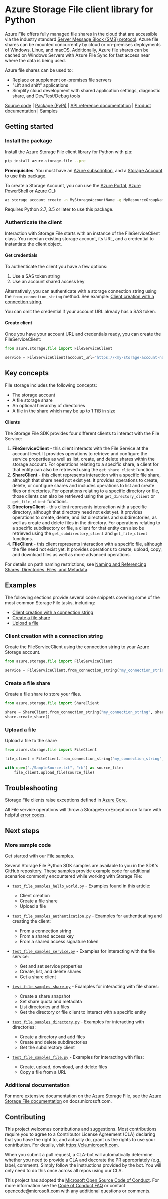 # Azure Storage File client library for Python
Azure File offers fully managed file shares in the cloud that are accessible via the industry standard [Server Message Block (SMB) protocol](https://docs.microsoft.com/windows/desktop/FileIO/microsoft-smb-protocol-and-cifs-protocol-overview). Azure file shares can be mounted concurrently by cloud or on-premises deployments of Windows, Linux, and macOS. Additionally, Azure file shares can be cached on Windows Servers with Azure File Sync for fast access near where the data is being used.

Azure file shares can be used to:

* Replace or supplement on-premises file servers
* "Lift and shift" applications
* Simplify cloud development with shared application settings, diagnostic share, and Dev/Test/Debug tools

[Source code](https://github.com/Azure/azure-sdk-for-python/tree/master/sdk/storage/azure-storage-file/azure/storage/file) | [Package (PyPi)](https://pypi.org/project/azure-storage-file/) | [API reference documentation](https://docs.microsoft.com/rest/api/storageservices/file-service-rest-api) | [Product documentation](https://docs.microsoft.com/azure/storage/) | [Samples](https://github.com/Azure/azure-sdk-for-python/tree/master/sdk/storage/azure-storage-file/tests)

## Getting started

### Install the package
Install the Azure Storage File client library for Python with [pip](https://pypi.org/project/pip/):

```bash
pip install azure-storage-file --pre
```

**Prerequisites**: You must have an [Azure subscription](https://azure.microsoft.com/free/), and a
[Storage Account](https://docs.microsoft.com/azure/storage/common/storage-account-overview) to use this package.

To create a Storage Account, you can use the [Azure Portal](https://docs.microsoft.com/azure/storage/common/storage-quickstart-create-account?tabs=azure-portal),
[Azure PowerShell](https://docs.microsoft.com/azure/storage/common/storage-quickstart-create-account?tabs=azure-powershell) or [Azure CLI](https://docs.microsoft.com/azure/storage/common/storage-quickstart-create-account?tabs=azure-cli):

```bash
az storage account create -n MyStorageAccountName -g MyResourceGroupName
```

Requires Python 2.7, 3.5 or later to use this package.

### Authenticate the client

Interaction with Storage File starts with an instance of the FileServiceClient class. You need an existing storage account, its URL, and a credential to instantiate the client object.

#### Get credentials

To authenticate the client you have a few options:
1. Use a SAS token string 
2. Use an account shared access key

Alternatively, you can authenticate with a storage connection string using the `from_connection_string` method. See example: [Client creation with a connection string](#client-creation-with-a-connection-string).

You can omit the credential if your account URL already has a SAS token.

#### Create client

Once you have your account URL and credentials ready, you can create the FileServiceClient:

```python
from azure.storage.file import FileServiceClient

service = FileServiceClient(account_url="https://<my-storage-account-name>.file.core.windows.net/", credential=credential)
```

## Key concepts

File storage includes the following concepts:
* The storage account
* A file storage share
* An optional hierarchy of directories
* A file in the share which may be up to 1 TiB in size

#### Clients

The Storage File SDK provides four different clients to interact with the File Service:
1. **FileServiceClient** - this client interacts with the File Service at the account level. 
    It provides operations to retrieve and configure the service properties
    as well as list, create, and delete shares within the storage account.
    For operations relating to a specific share, a client for that entity
    can also be retrieved using the `get_share_client` function.
2. **ShareClient** - this client represents interaction with a specific
    file share, although that share need not exist yet. It provides operations to create, delete, or
    configure shares and includes operations to list and create files or directories.
    For operations relating to a specific directory or file, those clients can also be retrieved using
    the `get_directory_client` or `get_file_client` functions.
3. **DirectoryClient** - this client represents interaction with a specific
    directory, although that directory need not exist yet. It provides operations to create, delete, and list 
    directories and subdirectories, as well as create and delete files in the directory. For operations 
    relating to a specific subdirectory or file, a client for that entity can also be retrieved using
    the `get_subdirectory_client` and `get_file_client` functions.
4. **FileClient** - this client represents interaction with a specific file, although the file need not
    exist yet. It provides operations to create, upload, copy, and download files as well as more advanced
    operations.

For details on path naming restrictions, see [Naming and Referencing Shares, Directories, Files, and Metadata](https://docs.microsoft.com/rest/api/storageservices/naming-and-referencing-shares--directories--files--and-metadata).

## Examples

The following sections provide several code snippets covering some of the most common Storage File tasks, including:

* [Client creation with a connection string](#client-creation-with-a-connection-string)
* [Create a file share](#create-a-file-share)
* [Upload a file](#upload-a-file)


### Client creation with a connection string
Create the FileServiceClient using the connection string to your Azure Storage account.

```python
from azure.storage.file import FileServiceClient

service = FileServiceClient.from_connection_string("my_connection_string")
```

### Create a file share
Create a file share to store your files.

```python
from azure.storage.file import ShareClient

share = ShareClient.from_connection_string("my_connection_string", share="myshare")
share.create_share()
```

### Upload a file
Upload a file to the share

```python
from azure.storage.file import FileClient

file_client = FileClient.from_connection_string("my_connection_string", share="share", file_path="myfile")

with open("./SampleSource.txt", "rb") as source_file:
    file_client.upload_file(source_file)
```

## Troubleshooting
Storage File clients raise exceptions defined in [Azure Core](https://github.com/Azure/azure-sdk-for-python/blob/master/sdk/core/azure-core/docs/exceptions.md).

All File service operations will throw a StorageErrorException on failure with helpful [error codes](https://docs.microsoft.com/rest/api/storageservices/file-service-error-codes).

## Next steps
### More sample code

Get started with our [File samples](https://github.com/Azure/azure-sdk-for-python/tree/master/sdk/storage/azure-storage-file/tests).

Several Storage File Python SDK samples are available to you in the SDK's GitHub repository. These samples provide example code for additional scenarios commonly encountered while working with Storage File:

* [`test_file_samples_hello_world.py`](https://github.com/Azure/azure-sdk-for-python/tree/master/sdk/storage/azure-storage-file/tests/test_file_samples_hello_world.py) - Examples found in this article:
    * Client creation
    * Create a file share
    * Upload a file

* [`test_file_samples_authentication.py`](https://github.com/Azure/azure-sdk-for-python/tree/master/sdk/storage/azure-storage-file/tests/test_file_samples_authentication.py) - Examples for authenticating and creating the client:
    * From a connection string
    * From a shared access key
    * From a shared access signature token

* [`test_file_samples_service.py`](https://github.com/Azure/azure-sdk-for-python/tree/master/sdk/storage/azure-storage-file/tests/test_file_samples_service.py) - Examples for interacting with the file service:
    * Get and set service properties
    * Create, list, and delete shares
    * Get a share client

* [`test_file_samples_share.py`](https://github.com/Azure/azure-sdk-for-python/tree/master/sdk/storage/azure-storage-file/tests/test_file_samples_share.py) - Examples for interacting with file shares:
    * Create a share snapshot
    * Set share quota and metadata
    * List directories and files
    * Get the directory or file client to interact with a specific entity

* [`test_file_samples_directory.py`](https://github.com/Azure/azure-sdk-for-python/tree/master/sdk/storage/azure-storage-file/tests/test_file_samples_directory.py) - Examples for interacting with directories:
    * Create a directory and add files
    * Create and delete subdirectories
    * Get the subdirectory client

* [`test_file_samples_file.py`](https://github.com/Azure/azure-sdk-for-python/tree/master/sdk/storage/azure-storage-file/tests/test_file_samples_file.py) - Examples for interacting with files:
    * Create, upload, download, and delete files
    * Copy a file from a URL

### Additional documentation

For more extensive documentation on the Azure Storage File, see the [Azure Storage File documentation](https://docs.microsoft.com/azure/storage/) on docs.microsoft.com.


## Contributing
This project welcomes contributions and suggestions.  Most contributions require you to agree to a Contributor License Agreement (CLA) declaring that you have the right to, and actually do, grant us the rights to use your contribution. For details, visit https://cla.microsoft.com.

When you submit a pull request, a CLA-bot will automatically determine whether you need to provide a CLA and decorate the PR appropriately (e.g., label, comment). Simply follow the instructions provided by the bot. You will only need to do this once across all repos using our CLA.

This project has adopted the [Microsoft Open Source Code of Conduct](https://opensource.microsoft.com/codeofconduct/). For more information see the [Code of Conduct FAQ](https://opensource.microsoft.com/codeofconduct/faq/) or contact [opencode@microsoft.com](mailto:opencode@microsoft.com) with any additional questions or comments.